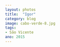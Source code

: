 ```yaml
---
layout: photos
title:  "Igor"
category: blog
image: cabo-verde-8.jpg
tags:
- São Vicente
ano: 2015
---
```




